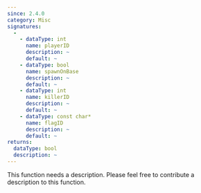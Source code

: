 ```yaml
---
since: 2.4.0
category: Misc
signatures:
  -
    - dataType: int
      name: playerID
      description: ~
      default: ~
    - dataType: bool
      name: spawnOnBase
      description: ~
      default: ~
    - dataType: int
      name: killerID
      description: ~
      default: ~
    - dataType: const char*
      name: flagID
      description: ~
      default: ~
returns:
  dataType: bool
  description: ~
---
```


This function needs a description. Please feel free to contribute a description to this function.
